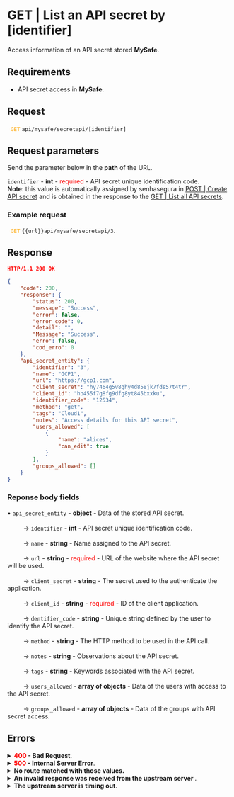 # GET | List an API secret by [identifier]

Access information of an API secret stored **MySafe**.

## Requirements
* API secret access in **MySafe**.
 
## Request

 <code><span style="color:orange"> GET</code></span> `api/mysafe/secretapi/[identifier]`



## Request parameters
Send the parameter below in the **path** of the URL.

<summary><code>identifier</code> - <b>int</b> - <span style="color:red">required</span> - API secret unique identification code.</summary>
<b>Note</b>: this value is automatically assigned by senhasegura in <a href = "/v3-33/docs/api-post-create-api-secret">POST | Create API secret</a> and is obtained in the response to the <a href =  "/v3-33/docs/api-get-list-all-api-secrets">GET | List all API secrets</a>.</summary>




  ### Example request
<code><span style="color:orange"> GET</code></span> `{{url}}api/mysafe/secretapi/3`.
  
  ## Response
 ```json
HTTP/1.1 200 OK
``` 
 
```json
{
    "code": 200,
    "response": {
        "status": 200,
        "message": "Success",
        "error": false,
        "error_code": 0,
        "detail": "",
        "Message": "Success",
        "erro": false,
        "cod_erro": 0
    },
    "api_secret_entity": {
        "identifier": "3",
        "name": "GCP1",
        "url": "https://gcp1.com",
        "client_secret": "hy7464g5v8ghy4d858jk7fds57t4tr",
        "client_id": "hb455f7g8fg9dfg8yt845bxxku",
        "identifier_code": "12534",
        "method": "get",
        "tags": "Cloud1",
        "notes": "Access details for this API secret",
        "users_allowed": [
            {
                "name": "alices",
                "can_edit": true
            }
        ],
        "groups_allowed": []
    }
}
```
### Reponse body fields

<summary>&#8226; <code>api_secret_entity</code> - <b>object</b> - Data of the stored API secret.</summary>

<br>
<summary>&nbsp;&emsp;&emsp;&nbsp;→ <code>identifier</code> - <b>int</b> - API secret unique identification code.</summary>
    
<br>
<summary>&nbsp;&emsp;&emsp;&nbsp;→ <code>name</code> - <b>string</b> - Name assigned to the API secret.</summary>

<br>
<summary>&nbsp;&emsp;&emsp;&nbsp;→ <code>url</code> - <b>string</b> - <span style="color:red">required</span> - URL of the website where the API secret will be used.</summary>

<br>
<summary>&nbsp;&emsp;&emsp;&nbsp;→ <code>client_secret</code> - <b>string</b>  - The secret used to the authenticate the application.</summary>


<br>
<summary>&nbsp;&emsp;&emsp;&nbsp;→ <code>client_id</code> - <b>string</b> - <span style="color:red">required</span> - ID of the client application.</summary> 


<br>
<summary>&nbsp;&emsp;&emsp;&nbsp;→ <code>dentifier_code</code> - <b>string</b> - Unique string defined by the user to identify the API secret.</summary>

 <br>
<summary>&nbsp;&emsp;&emsp;&nbsp;→ <code>method</code> - <b>string</b> - The HTTP method to be used in the API call. </summary>

 <br>
<summary>&nbsp;&emsp;&emsp;&nbsp;→ <code>notes</code> - <b>string</b> - Observations about the API secret.</summary>

<br>
<summary>&nbsp;&emsp;&emsp;&nbsp;→ <code>tags</code> - <b>string</b> - Keywords associated with the API secret.</summary>


<br>
<summary>&nbsp;&emsp;&emsp;&nbsp;→ <code>users_allowed</code> - <b>array of objects</b> - Data of the users with access to the API secret.</summary>


<br>
<summary>&nbsp;&emsp;&emsp;&nbsp;→ <code>groups_allowed</code> - <b>array of objects</b> - Data of the groups with API secret access.</summary>


    

## Errors
 
<details>
<summary><b><span style="color:red">400</span> - Bad Request</b>.</summary>

***
<b>Message: "1010: Unexpected identifier type"</b>
<p><b>Possible cause</b>: the <code>identifier</code> provided wasn't recognized as valid.<br></p>
<b>Solution</b>: check the value of the <code>identifier</code> and resend the request.
  
* * *
<b>Message: "1005: Api secret not found"</b>
<p><b>Possible cause</b>: the API secret wasn't found.<br></p>
<b>Solution</b>: check the value of the <code>identifier</code> and resend the request.

    
* * *
    
<b>Message: "1006: User does not have access"</b>
<p><b>Possible cause</b>: user doesn't have access to the API secret.<br></p>

 ***
<b>Message: "1009: Inactive Api secret"</b>
<p><b>Possible cause</b>: inactive API secret.<br></p>
 <b>Solution</b>: enable the API secret through the path <code><span style="color:orange"> POST</code></span> <code>api/mysafe/password/active[identifier]</code>.

 ***
</details>    
<details>
<summary><b><span style="color:red">500</span> - Internal Server Error</b>.</summary>

***
    
<b>Message: "Unexpected error."</b><br>

<p><b>Possible cause</b>: the error is on the senhasegura server.<br>
        
<b>Solution</b>: contact the support team for more information.</p>
    
 ***
 </details>
 
 <details>
    <summary><b>No route matched with those values.</b></summary>

 ***
    
<b>Message: "No route matched with those values."</b>
<p><b>Possible causes</b>: failure in your application authentication with the senhasegura server or incorrect URL.<br>
        
<b>Solution</b>: check the authentication parameters such as <code>Access Token URL</code>, <code>Client ID</code> and  <code>Client Secret</code> and request a new access token or check and correct the URL.

* * *
</details>
     
<details>
<summary><b>An invalid response was received from the upstream server
</b>.</summary>

*** 
   
<b>Message: "An invalid response was received from the a seupstream server</b>
    
<p><b>Possible cause</b>: the upstream server may be taking too long to respond, leading to a timeout error that is interpreted as an invalid response by the proxy/gateway server.<br>
        
<b>Solution</b>: check the connectivity between the source of the request and the senhasegura server.
***
</details>
     
   

<details>
<summary><b>The upstream server is timing out</b>.</summary>

*** 
    
<b>Message: "The upstream server is timing out"</b>
    
<p><b>Possible cause</b>: the request time has expired.
        
<b>Solution</b>: check the connectivity between the source of the request and the senhasegura server.</p>
* * *
</details>

     